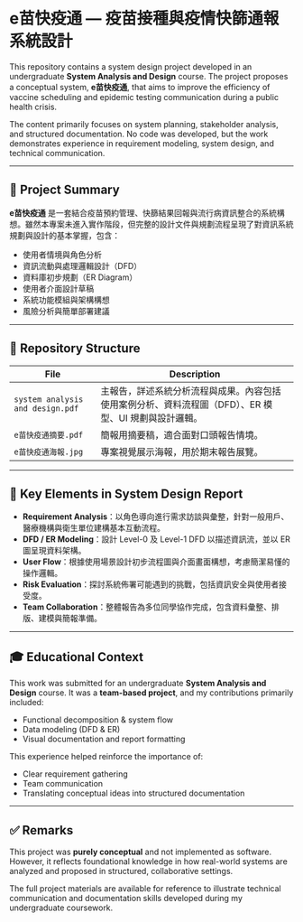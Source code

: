 # e苗快疫通 — 疫苗接種與疫情快篩通報系統設計

This repository contains a system design project developed in an undergraduate **System Analysis and Design** course. The project proposes a conceptual system, **e苗快疫通**, that aims to improve the efficiency of vaccine scheduling and epidemic testing communication during a public health crisis.

The content primarily focuses on system planning, stakeholder analysis, and structured documentation. No code was developed, but the work demonstrates experience in requirement modeling, system design, and technical communication.

---

## 📘 Project Summary

**e苗快疫通** 是一套結合疫苗預約管理、快篩結果回報與流行病資訊整合的系統構想。雖然本專案未進入實作階段，但完整的設計文件與規劃流程呈現了對資訊系統規劃與設計的基本掌握，包含：

- 使用者情境與角色分析
- 資訊流動與處理邏輯設計（DFD）
- 資料庫初步規劃（ER Diagram）
- 使用者介面設計草稿
- 系統功能模組與架構構想
- 風險分析與簡單部署建議

---

## 📂 Repository Structure

| File | Description |
|------|-------------|
| `system analysis and design.pdf` | 主報告，詳述系統分析流程與成果。內容包括使用案例分析、資料流程圖（DFD）、ER 模型、UI 規劃與設計邏輯。 |
| `e苗快疫通摘要.pdf` | 簡報用摘要稿，適合面對口頭報告情境。 |
| `e苗快疫通海報.jpg` | 專案視覺展示海報，用於期末報告展覽。 |

---

## 🧩 Key Elements in System Design Report

- **Requirement Analysis**：以角色導向進行需求訪談與彙整，針對一般用戶、醫療機構與衛生單位建構基本互動流程。
- **DFD / ER Modeling**：設計 Level-0 及 Level-1 DFD 以描述資訊流，並以 ER 圖呈現資料架構。
- **User Flow**：根據使用場景設計初步流程圖與介面畫面構想，考慮簡潔易懂的操作邏輯。
- **Risk Evaluation**：探討系統佈署可能遇到的挑戰，包括資訊安全與使用者接受度。
- **Team Collaboration**：整體報告為多位同學協作完成，包含資料彙整、排版、建模與簡報準備。

---

## 🎓 Educational Context

This work was submitted for an undergraduate **System Analysis and Design** course. It was a **team-based project**, and my contributions primarily included:
- Functional decomposition & system flow
- Data modeling (DFD & ER)
- Visual documentation and report formatting

This experience helped reinforce the importance of:
- Clear requirement gathering
- Team communication
- Translating conceptual ideas into structured documentation

---

## ✅ Remarks

This project was **purely conceptual** and not implemented as software. However, it reflects foundational knowledge in how real-world systems are analyzed and proposed in structured, collaborative settings.

The full project materials are available for reference to illustrate technical communication and documentation skills developed during my undergraduate coursework.